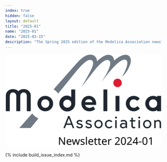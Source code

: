 ```yaml
---
index: true
hidden: false
layout: default
title: "2025-01"
name: "2025-01"
date: "2025-03-15"
description: "The Spring 2025 edition of the Modelica Association newsletter"
---
```


![Modelica newsletter 2025-01 logo](Modelica.svg)

{% include build_issue_index.md %}
